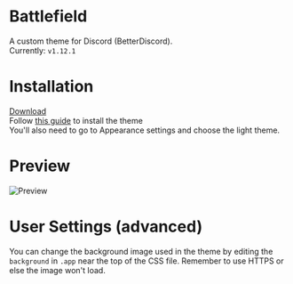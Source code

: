 # Battlefield
A custom theme for Discord (BetterDiscord).  
Currently: `v1.12.1`

# Installation
[Download](https://raw.githubusercontent.com/TakosThings/battlefield/master/battlefield.theme.css)  
Follow [this guide](https://betterdocs.net/install_theme.html) to install the theme  
You'll also need to go to Appearance settings and choose the light theme.

# Preview
![Preview](https://i.imgur.com/JqvVw5k.jpg)

# User Settings \(advanced\)
You can change the background image used in the theme by editing the `background` in `.app` near the top of the CSS file. Remember to use HTTPS or else the image won't load.
